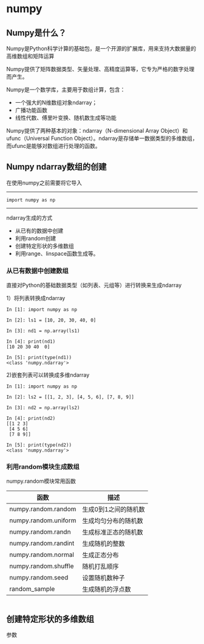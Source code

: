 # numpy

## Numpy是什么？

Numpy是Python科学计算的基础包，是一个开源的扩展库，用来支持大数据量的高维数组和矩阵运算

Numpy提供了矩阵数据类型、矢量处理、高精度运算等，它专为严格的数字处理而产生。

Numpy是一个数学库，主要用于数组计算，包含：
- 一个强大的N维数组对象ndarray；
- 广播功能函数
- 线性代数、傅里叶变换、随机数生成等功能

Numpy提供了两种基本的对象：ndarray（N-dimensional Array Object）和ufunc（Universal Function Object）。ndarray是存储单一数据类型的多维数组，而ufunc是能够对数组进行处理的函数。

## Numpy ndarray数组的创建

在使用numpy之前需要将它导入

---
`import numpy as np`

---

ndarray生成的方式
- 从已有的数据中创建
- 利用random创建
- 创建特定形状的多维数组
- 利用range、linspace函数生成等。

### 从已有数据中创建数组

直接对Python的基础数据类型（如列表、元组等）进行转换来生成ndarray

1）将列表转换成ndarray

```
In [1]: import numpy as np

In [2]: ls1 = [10, 20, 30, 40, 0]

In [3]: nd1 = np.array(ls1)

In [4]: print(nd1)
[10 20 30 40  0]

In [5]: print(type(nd1))
<class 'numpy.ndarray'>
```

2)嵌套列表可以转换成多维ndarray

```
In [1]: import numpy as np

In [2]: ls2 = [[1, 2, 3], [4, 5, 6], [7, 8, 9]]

In [3]: nd2 = np.array(ls2)

In [4]: print(nd2)
[[1 2 3]
 [4 5 6]
 [7 8 9]]

In [5]: print(type(nd2))
<class 'numpy.ndarray'>
```

### 利用random模块生成数组

numpy.random模块常用函数

| 函数 | 描述 |
| --- | --- |
| numpy.random.random | 生成0到1之间的随机数 |
| numpy.random.uniform | 生成均匀分布的随机数 |
| numpy.random.randn | 生成标准正态的随机数 |
| numpy.random.randint | 生成随机的整数 |
| numpy.random.normal | 生成正态分布 |
| numpy.random.shuffle | 随机打乱顺序 |
| numpy.random.seed | 设置随机数种子 |
| random_sample | 生成随机的浮点数 |

```

```

## 创建特定形状的多维数组

参数
